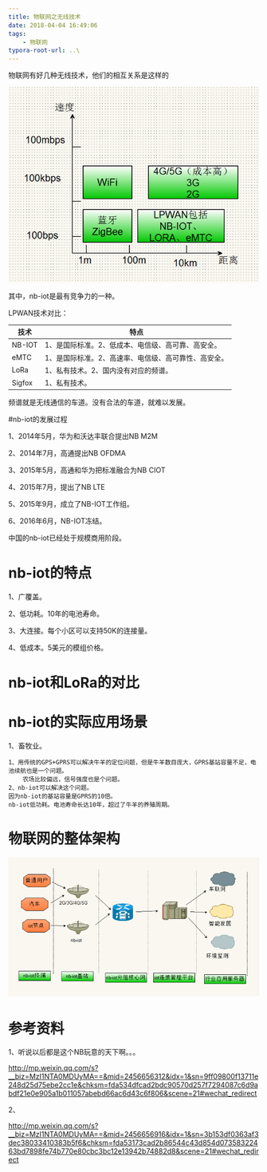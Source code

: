 ```yaml
---
title: 物联网之无线技术
date: 2018-04-04 16:49:06
tags:
	- 物联网
typora-root-url: ..\
---
```




物联网有好几种无线技术，他们的相互关系是这样的

![物联网之无线技术-图1](/images/物联网之无线技术-图1.png)



其中，nb-iot是最有竞争力的一种。

LPWAN技术对比：

| 技术     | 特点                          |
| ------ | --------------------------- |
| NB-IOT | 1、是国际标准。2、低成本、电信级、高可靠、高安全。  |
| eMTC   | 1、是国际标准。2、高速率、电信级、高可靠性、高安全。 |
| LoRa   | 1、私有技术。2、国内没有对应的频谱。         |
| Sigfox | 1、私有技术。                     |

频谱就是无线通信的车道。没有合法的车道，就难以发展。



#nb-iot的发展过程

1、2014年5月，华为和沃达丰联合提出NB M2M

2、2014年7月，高通提出NB OFDMA

3、2015年5月，高通和华为把标准融合为NB CIOT

4、2015年7月，提出了NB LTE

5、2015年9月，成立了NB-IOT工作组。

6、2016年6月，NB-IOT冻结。

中国的nb-iot已经处于规模商用阶段。

# nb-iot的特点

1、广覆盖。

2、低功耗。10年的电池寿命。

3、大连接。每个小区可以支持50K的连接量。

4、低成本。5美元的模组价格。

# nb-iot和LoRa的对比



# nb-iot的实际应用场景

1、畜牧业。

```
1、用传统的GPS+GPRS可以解决牛羊的定位问题，但是牛羊数目庞大，GPRS基站容量不足，电池续航也是一个问题。
	农场比较偏远，信号强度也是个问题。
2、nb-iot可以解决这个问题。
因为nb-iot的基站容量是GPRS的10倍。
nb-iot低功耗。电池寿命长达10年，超过了牛羊的养殖周期。
```





# 物联网的整体架构

![物联网之无线技术-图2](/images/物联网之无线技术-图2.png)



# 参考资料

1、听说以后都是这个NB玩意的天下啊。。。

http://mp.weixin.qq.com/s?__biz=MzI1NTA0MDUyMA==&mid=2456656312&idx=1&sn=9ff09800f13711e248d25d75ebe2cc1e&chksm=fda534dfcad2bdc90570d257f7294087c6d9abdf21e0e905a1b011057abebd66ac6d43c6f806&scene=21#wechat_redirect

2、

http://mp.weixin.qq.com/s?__biz=MzI1NTA0MDUyMA==&mid=2456656916&idx=1&sn=3b153df0363af3dec38033410383b5f6&chksm=fda53173cad2b86544c43d854d07358322463bd7898fe74b770e80cbc3bc12e13942b74882d8&scene=21#wechat_redirect